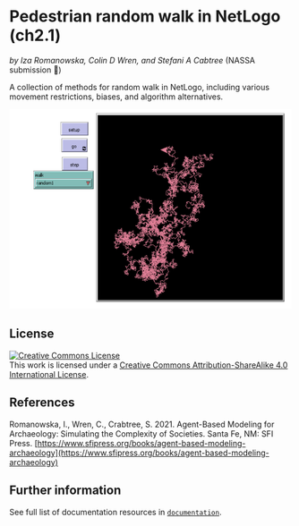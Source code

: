 # Pedestrian random walk in NetLogo (ch2.1)
*by Iza Romanowska, Colin D Wren, and Stefani A Cabtree* (NASSA submission :rocket:)

A collection of methods for random walk in NetLogo, including various movement restrictions, biases, and algorithm alternatives.

![Interface screenshot](netlogo_implementation/documentation/ch2.1_pedestrian%20interface.png)

## License

<a rel="license" href="http://creativecommons.org/licenses/by-sa/4.0/"><img alt="Creative Commons License" style="border-width:0" src="https://i.creativecommons.org/l/by-sa/4.0/88x31.png" /></a><br />This work is licensed under a <a rel="license" href="http://creativecommons.org/licenses/by-sa/4.0/">Creative Commons Attribution-ShareAlike 4.0 International License</a>.

## References

Romanowska, I., Wren, C., Crabtree, S. 2021. Agent-Based Modeling for Archaeology: Simulating the Complexity of Societies. Santa Fe, NM: SFI Press. [https://www.sfipress.org/books/agent-based-modeling-archaeology](https://www.sfipress.org/books/agent-based-modeling-archaeology)

## Further information

See full list of documentation resources in [`documentation`](documentation/tableOfContents.md).